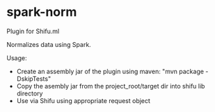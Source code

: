 spark-norm
==========
Plugin for Shifu.ml

Normalizes data using Spark.

Usage:
  - Create an assembly jar of the plugin using maven: "mvn package -DskipTests"
  - Copy the asembly jar from the project_root/target dir into shifu lib directory
  - Use via Shifu using appropriate request object
